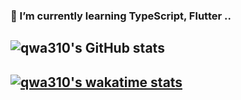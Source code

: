 ### 🌱 I’m currently learning TypeScript, Flutter ..
## ![qwa310's GitHub stats](https://github-readme-stats.vercel.app/api?username=qwa310&show_icons=true&count_private=true&theme=nightowl)
## [![qwa310's wakatime stats](https://github-readme-stats.vercel.app/api/wakatime?username=qwa310)](https://github.com/qwa310/github-readme-stats)



<!--
### Hi there 👋,  
I'm currently studying in the Department of IT Convergence and Application Engineering from Pukyong National University.
Skills: PYTHON / FLUTTER / KOTLIN / JAVA
- 🔭 I’m currently working on Stock-King project 
- 🌱 I’m currently learning React, Flutter, Machine Learning.. 
[<img src='https://cdn.jsdelivr.net/npm/simple-icons@3.0.1/icons/github.svg' alt='github' height='40'>](https://github.com/qwa310)  
![GitHub stats](https://github-readme-stats.vercel.app/api?username=qwa310&show_icons=true)  
![GitHub Activity Graph](https://activity-graph.herokuapp.com/graph?username=qwa310)  
-->
